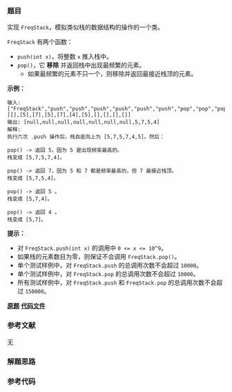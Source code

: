 ### 题目
实现 `FreqStack`，模拟类似栈的数据结构的操作的一个类。

`FreqStack` 有两个函数：

  * `push(int x)`，将整数 `x` 推入栈中。
  * `pop()`，它 **移除** 并返回栈中出现最频繁的元素。 
    * 如果最频繁的元素不只一个，则移除并返回最接近栈顶的元素。



**示例：**

    
    
    输入:
    ["FreqStack","push","push","push","push","push","push","pop","pop","pop","pop"],
    [[],[5],[7],[5],[7],[4],[5],[],[],[],[]]
    输出: [null,null,null,null,null,null,null,5,7,5,4]
    解释:
    执行六次 .push 操作后，栈自底向上为 [5,7,5,7,4,5]。然后：
    
    pop() -> 返回 5，因为 5 是出现频率最高的。
    栈变成 [5,7,5,7,4]。
    
    pop() -> 返回 7，因为 5 和 7 都是频率最高的，但 7 最接近栈顶。
    栈变成 [5,7,5,4]。
    
    pop() -> 返回 5 。
    栈变成 [5,7,4]。
    
    pop() -> 返回 4 。
    栈变成 [5,7]。
    



**提示：**

  * 对 `FreqStack.push(int x)` 的调用中 `0 <= x <= 10^9`。
  * 如果栈的元素数目为零，则保证不会调用  `FreqStack.pop()`。
  * 单个测试样例中，对 `FreqStack.push` 的总调用次数不会超过 `10000`。
  * 单个测试样例中，对 `FreqStack.pop` 的总调用次数不会超过 `10000`。
  * 所有测试样例中，对 `FreqStack.push` 和 `FreqStack.pop` 的总调用次数不会超过 `150000`。



 **[原题](https://leetcode-cn.com/problems/maximum-frequency-stack/)**    **[代码文件]()**


### 参考文献
无

### 解题思路




### 参考代码

```go


```




